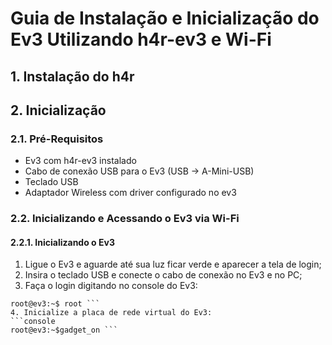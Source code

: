 # Guia de Instalação e Inicialização do Ev3 Utilizando h4r-ev3 e Wi-Fi

## 1. Instalação do h4r

## 2. Inicialização
### 2.1. Pré-Requisitos
- Ev3 com h4r-ev3 instalado
- Cabo de conexão USB para o Ev3 (USB -> A-Mini-USB)
- Teclado USB
- Adaptador Wireless com driver configurado no ev3

### 2.2. Inicializando e Acessando o Ev3 via Wi-Fi

#### 2.2.1. Inicializando o Ev3
1. Ligue o Ev3 e aguarde até sua luz ficar verde e aparecer a tela de login;
2. Insira o teclado USB e conecte o cabo de conexão no Ev3 e no PC;
3. Faça o login digitando no console do Ev3:
  ```console
root@ev3:~$ root ```
4. Inicialize a placa de rede virtual do Ev3:
  ```console
root@ev3:~$gadget_on ```
  
